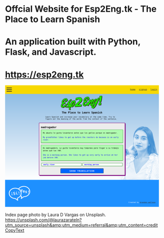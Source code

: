 # Offcial Website for Esp2Eng.tk - The Place to Learn Spanish 

# An application built with Python, Flask, and Javascript.

# https://esp2eng.tk

![screenshot1](application/static/images/screenshot.png)

Index page photo by Laura D Vargas on Unsplash.
https://unsplash.com/@laurazarateln?utm_source=unsplash&amp;utm_medium=referral&amp;utm_content=creditCopyText
